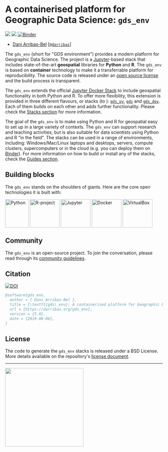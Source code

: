 # A containerised platform for Geographic Data Science: `gds_env`

[![](https://images.microbadger.com/badges/image/darribas/gds:5.0.svg)](https://microbadger.com/images/darribas/gds:5.0 "Get your own image badge on microbadger.com")
[![](https://images.microbadger.com/badges/version/darribas/gds:5.0.svg)](https://microbadger.com/images/darribas/gds:5.0 "Get your own version badge on microbadger.com")
[![Binder](https://mybinder.org/badge_logo.svg)](https://mybinder.org/v2/gh/darribas/gds_env/master)

* [Dani Arribas-Bel](http://darribas.org)
  [[`@darribas`](http://twitter.com/darribas)]
  
The `gds_env` (short for "GDS environment") provides a modern platform for Geographic Data Science. The project is a [Jupyter](https://jupyter.org/)-based stack that includes state-of-the-art **geospatial** libraries for **Python** and **R**. The `gds_env` is based on **container** technology to make it a transferrable platform for reproducibility. The source code is released under an [open source license](https://github.com/darribas/gds_env/blob/master/LICENSE) and the build process is transparent.

The `gds_env` extends the official [Jupyter Docker Stack](https://jupyter-docker-stacks.readthedocs.io/en/latest/) to include geospatial functionality in both Python and R. To offer more flexibility, this extension is provided in three different flavours, or stacks (to ): [`gds_py`](stacks/gds_py), [`gds`](stacks/gds) and [`gds_dev`](stacks/gds_dev). Each of them builds on each other and adds further functionality. Please check the [Stacks section](stacks) for more information.

The goal of the `gds_env` is to make using Python and R for geospatial easy to set up in a large variety of contexts. The `gds_env` can support research and teaching activities, but is also suitable for data scientists using Python and R "in the field". The stacks can be used in a range of environments, including: Windows/Mac/Linux laptops and desktops, servers, compute clusters, supercomputers or in the cloud (e.g. you can deploy them on [Binder](https://mybinder.org/)). For more information on how to build or install any of the stacks, check the [Guides section](guides).

## Building blocks

The `gds_env` stands on the shoulders of giants. Here are the core open technologies it is built with:

 <style>
.vertimg {
  vertical-align: middle;
}
</style>

[<img src="https://upload.wikimedia.org/wikipedia/commons/c/c3/Python-logo-notext.svg" alt="Python" width="75" height="90" class="vertimg">](https://www.python.org/)
[<img src="https://www.r-project.org/logo/Rlogo.svg" alt="R-project" width="95" height="90" class="vertimg">](https://www.r-project.org/)
[<img src="https://upload.wikimedia.org/wikipedia/commons/3/38/Jupyter_logo.svg" alt="Jupyter" width="95" height="90" class="vertimg">](https://jupyter.org/)
[<img src="https://www.docker.com/sites/default/files/d8/2019-07/vertical-logo-monochromatic.png" alt="Docker" width="95" height="90" class="vertimg">](https://www.docker.com/)
[<img src="https://upload.wikimedia.org/wikipedia/commons/d/d5/Virtualbox_logo.png" alt="VirtualBox" width="95" height="90" class="vertimg">](https://www.virtualbox.org/)

## Community

The `gds_env` is an open-source project. To join the conversation, please read through its [community guidelines](contributing).

## Citation

[![DOI](https://zenodo.org/badge/65582539.svg)](https://zenodo.org/badge/latestdoi/65582539)

```bibtex
@software{gds_env,
  author = { Dani Arribas-Bel },
  title = {\texttt{gds\_env}: A containerised platform for Geographic Data Science},
  url = {https://darribas.org/gds_env},
  version = {5.0},
  date = {2019-08-06},
}
```

## License

The code to generate the `gds_env` stacks is released under a BSD License. More details available on the repository's [license document](https://github.com/darribas/gds_env/blob/master/LICENSE).

---

[<img src="https://github.com/darribas/gds_env/raw/master/website/gdsl.png" width="250">](https://www.liverpool.ac.uk/geographic-data-science/)

